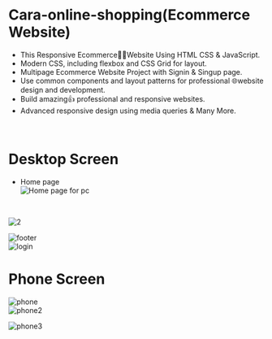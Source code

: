 # Cara-online-shopping(Ecommerce Website)


- This Responsive Ecommerce🧑‍💻Website Using HTML CSS & JavaScript.<br>
- Modern CSS, including flexbox and CSS Grid for layout.<br>
- Multipage Ecommerce Website Project with Signin & Singup page.<br>
- Use common components and layout patterns for professional 🌐website design and development.<br>
- Build amazing👍 professional and responsive websites.<br>
- Advanced responsive design using media queries & Many More.<br>
<br>

#  Desktop Screen <br>

- Home page<br>
![Home page for pc](https://github.com/Rahul02M/Cara-online-shopping/assets/133855195/31fab2f8-4f81-4f3a-b291-0a1e13d579b3)
<br>

![2](https://github.com/Rahul02M/Cara-online-shopping/assets/133855195/abf0d24d-cd3a-426a-a710-e635047344bd)
 <br>
 
 ![footer](https://github.com/Rahul02M/Cara-online-shopping/assets/133855195/bb2a979d-b70e-448e-8349-9fee46b7c904)
 <br>
![login](https://github.com/Rahul02M/Cara-online-shopping/assets/133855195/48b3363d-dcb6-4d18-800f-45a2bf79e856)
<br>
 # Phone Screen <br>
 
![phone](https://github.com/Rahul02M/Cara-online-shopping/assets/133855195/db2a8975-73ce-4445-a508-f3fc1ed959dd) 
<br>
![phone2](https://github.com/Rahul02M/Cara-online-shopping/assets/133855195/a3573313-d037-45f9-9afb-decfdf065621)
<br>

![phone3](https://github.com/Rahul02M/Cara-online-shopping/assets/133855195/a6561b92-e7e4-4b60-b1ea-99ef632a7c20)
